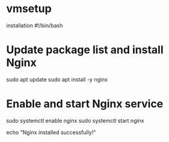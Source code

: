 # vmsetup
installation
#!/bin/bash

# Update package list and install Nginx
sudo apt update
sudo apt install -y nginx

# Enable and start Nginx service
sudo systemctl enable nginx
sudo systemctl start nginx

echo "Nginx installed successfully!"
